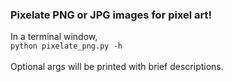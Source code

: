 ### Pixelate PNG or JPG images for pixel art!

In a terminal window, <br>
`python pixelate_png.py -h` <br>
<br>
Optional args will be printed with brief descriptions.
